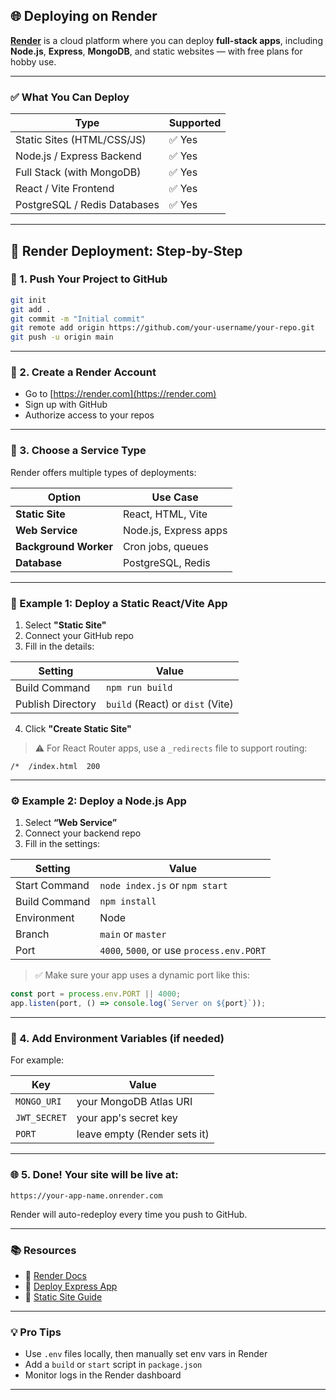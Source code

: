 ## 🌐 Deploying on Render

[**Render**](https://render.com) is a cloud platform where you can deploy **full-stack apps**, including **Node.js**, **Express**, **MongoDB**, and static websites — with free plans for hobby use.

---

### ✅ What You Can Deploy

| Type                         | Supported |
| ---------------------------- | --------- |
| Static Sites (HTML/CSS/JS)   | ✅ Yes     |
| Node.js / Express Backend    | ✅ Yes     |
| Full Stack (with MongoDB)    | ✅ Yes     |
| React / Vite Frontend        | ✅ Yes     |
| PostgreSQL / Redis Databases | ✅ Yes     |

---

## 🚀 Render Deployment: Step-by-Step

### 🔹 1. Push Your Project to GitHub

```bash
git init
git add .
git commit -m "Initial commit"
git remote add origin https://github.com/your-username/your-repo.git
git push -u origin main
```

---

### 🔹 2. Create a Render Account

* Go to [https://render.com](https://render.com)
* Sign up with GitHub
* Authorize access to your repos

---

### 🔹 3. Choose a Service Type

Render offers multiple types of deployments:

| Option                | Use Case              |
| --------------------- | --------------------- |
| **Static Site**       | React, HTML, Vite     |
| **Web Service**       | Node.js, Express apps |
| **Background Worker** | Cron jobs, queues     |
| **Database**          | PostgreSQL, Redis     |

---

### 📁 Example 1: Deploy a Static React/Vite App

1. Select **"Static Site"**
2. Connect your GitHub repo
3. Fill in the details:

| Setting           | Value                            |
| ----------------- | -------------------------------- |
| Build Command     | `npm run build`                  |
| Publish Directory | `build` (React) or `dist` (Vite) |

4. Click **"Create Static Site"**

> ⚠️ For React Router apps, use a `_redirects` file to support routing:

```
/*  /index.html  200
```

---

### ⚙️ Example 2: Deploy a Node.js App

1. Select **“Web Service”**
2. Connect your backend repo
3. Fill in the settings:

| Setting       | Value                                     |
| ------------- | ----------------------------------------- |
| Start Command | `node index.js` or `npm start`            |
| Build Command | `npm install`                             |
| Environment   | Node                                      |
| Branch        | `main` or `master`                        |
| Port          | `4000`, `5000`, or use `process.env.PORT` |

> ✅ Make sure your app uses a dynamic port like this:

```js
const port = process.env.PORT || 4000;
app.listen(port, () => console.log(`Server on ${port}`));
```

---

### 🔐 4. Add Environment Variables (if needed)

For example:

| Key          | Value                        |
| ------------ | ---------------------------- |
| `MONGO_URI`  | your MongoDB Atlas URI       |
| `JWT_SECRET` | your app's secret key        |
| `PORT`       | leave empty (Render sets it) |

---

### 🌐 5. Done! Your site will be live at:

```
https://your-app-name.onrender.com
```

Render will auto-redeploy every time you push to GitHub.

---

### 📚 Resources

* 🔗 [Render Docs](https://render.com/docs)
* 🔗 [Deploy Express App](https://render.com/docs/deploy-node-express-app)
* 🔗 [Static Site Guide](https://render.com/docs/deploy-create-react-app)

---

### 💡 Pro Tips

* Use `.env` files locally, then manually set env vars in Render
* Add a `build` or `start` script in `package.json`
* Monitor logs in the Render dashboard

---

